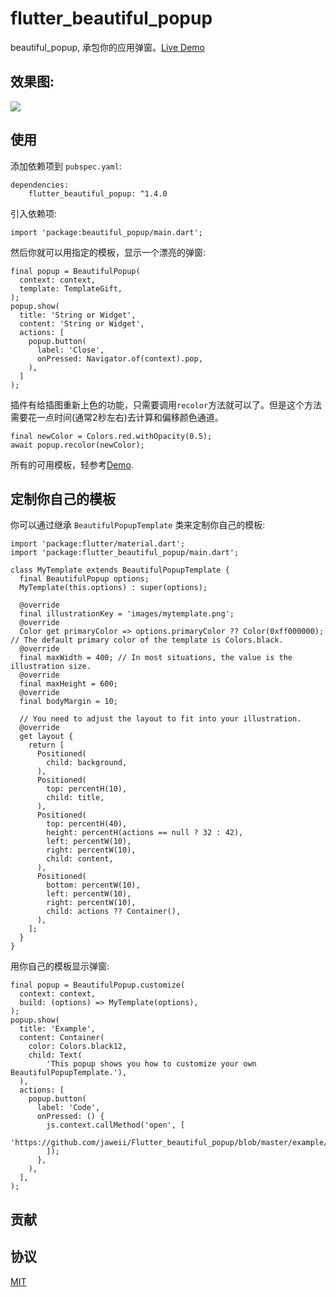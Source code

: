 # flutter_beautiful_popup

beautiful_popup, 承包你的应用弹窗。[Live Demo](https://jaweii.github.io/Flutter_beautiful_popup/example/build/web/#/)

## 效果图:

<img src="https://raw.githubusercontent.com/jaweii/Flutter_beautiful_popup/master/example/images/show.gif" style="max-height: 600px;">

## 使用

添加依赖项到 `pubspec.yaml`:

```
dependencies:
    flutter_beautiful_popup: ^1.4.0
```

引入依赖项:

```
import 'package:beautiful_popup/main.dart';
```

然后你就可以用指定的模板，显示一个漂亮的弹窗:

```
final popup = BeautifulPopup(
  context: context,
  template: TemplateGift,
);
popup.show(
  title: 'String or Widget',
  content: 'String or Widget',
  actions: [
    popup.button(
      label: 'Close',
      onPressed: Navigator.of(context).pop,
    ),
  ]
);
```

插件有给插图重新上色的功能，只需要调用`recolor`方法就可以了。但是这个方法需要花一点时间(通常2秒左右)去计算和偏移颜色通道。

```
final newColor = Colors.red.withOpacity(0.5);
await popup.recolor(newColor);
```

所有的可用模板，轻参考[Demo](https://jaweii.github.io/Flutter_beautiful_popup/example/build/web/#/).

## 定制你自己的模板

你可以通过继承 `BeautifulPopupTemplate` 类来定制你自己的模板:

```
import 'package:flutter/material.dart';
import 'package:flutter_beautiful_popup/main.dart';

class MyTemplate extends BeautifulPopupTemplate {
  final BeautifulPopup options;
  MyTemplate(this.options) : super(options);

  @override
  final illustrationKey = 'images/mytemplate.png';
  @override
  Color get primaryColor => options.primaryColor ?? Color(0xff000000); // The default primary color of the template is Colors.black.
  @override
  final maxWidth = 400; // In most situations, the value is the illustration size.
  @override
  final maxHeight = 600;
  @override
  final bodyMargin = 10;

  // You need to adjust the layout to fit into your illustration.
  @override
  get layout {
    return [
      Positioned(
        child: background,
      ),
      Positioned(
        top: percentH(10),
        child: title,
      ),
      Positioned(
        top: percentH(40),
        height: percentH(actions == null ? 32 : 42),
        left: percentW(10),
        right: percentW(10),
        child: content,
      ),
      Positioned(
        bottom: percentW(10),
        left: percentW(10),
        right: percentW(10),
        child: actions ?? Container(),
      ),
    ];
  }
}
```

用你自己的模板显示弹窗:

```
final popup = BeautifulPopup.customize(
  context: context,
  build: (options) => MyTemplate(options),
);
popup.show(
  title: 'Example',
  content: Container(
    color: Colors.black12,
    child: Text(
        'This popup shows you how to customize your own BeautifulPopupTemplate.'),
  ),
  actions: [
    popup.button(
      label: 'Code',
      onPressed: () {
        js.context.callMethod('open', [
          'https://github.com/jaweii/Flutter_beautiful_popup/blob/master/example/lib/MyTemplate.dart'
        ]);
      },
    ),
  ],
);
```

## 贡献

## 协议

[MIT](http://opensource.org/licenses/MIT)


